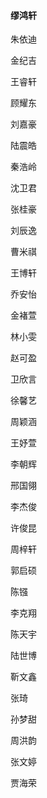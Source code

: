 #### 缪鸿轩

朱依迪

金纪吉

王睿轩

顾耀东

刘嘉豪

陆震皓

秦浩岭

沈卫君

张桂豪

刘辰逸

曹米祺

王博轩

乔安怡

金褚萱

林小雯

赵可盈

卫欣言

徐馨艺

周颖涵

王妤萱

李朝辉

邢国翎

李杰俊

许俊昆

周梓轩

郭启硕

陈镪

李克翔

陈天宇

陆世博

靳文鑫

张琦

孙梦甜

周洪韵

张文婷

贾海荣
